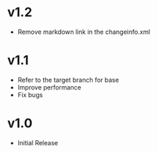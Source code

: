 # v1.2

- Remove markdown link in the changeinfo.xml

# v1.1

- Refer to the target branch for base
- Improve performance
- Fix bugs

# v1.0

- Initial Release